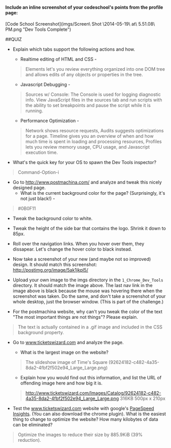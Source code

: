 #### Include an inline screenshot of your codeschool's points from the profile page:

[Code School Screenshot](imgs/Screen\ Shot \2014-05-19\ at\ 5.51.08\ PM.png "Dev Tools Complete")

<!-- Modify the Markdown to include your answers. Don't delete the questions! -->

##QUIZ
* Explain which tabs support the following actions and how.
  
  * Realtime editing of HTML and CSS - 
  >Elements let's you review everything organized into one DOM tree and allows edits of any objects or properties in the tree.
  
  * Javascript Debugging - 
  >Sources w/ Console:  The Console is used for logging diagnostic info.  View JavaScript files in the sources tab and run scripts with the ability to set breakpoints and pause the script while it is running.

  * Performance Optimization - 
  >Network shows resource requests, Audits suggests optimizations for a page. Timeline gives you an overview of when and how much time is spent in loading and processing resources, Profiles lets you review memory usage, CPU usage, and Javascript execution time.

* What's the quick key for your OS to spawn the Dev Tools inspector? 
>Command-Option-i

* Go to http://www.postmachina.com/ and analyze and tweak this nicely designed page.
  * What is the current background color for the page?  (Surprisingly, it's not just black!) - 
 >#0B0F11
  * Tweak the background color to white.
  * Tweak the height of the side bar that contains the logo.  Shrink it down to 85px.
  * Roll over the navigation links.  When you hover over them, they dissapear.  Let's change the hover color to black instead.
  * Now take a screenshot of your new (and maybe not so improved) design.  It should match this screenshot: http://postimg.org/image/5ak1jkpl5/
  * Upload your own image to the imgs directory in the `1_Chrome_Dev_Tools` directory.  It should match the image above. The last nav link in the image above is black because the mouse was hovering there when the screenshot was taken. Do the same, and don't take a screenshot of your whole desktop, just the browser window. (This is part of the challenge.)

* For the postmachina website, why can't you tweak the color of the text "The most important things are not things"?  Please explain.
>The text is actually contained in a .gif image and included in the CSS background property.

* Go to www.ticketswizard.com and analyze the page.  
  * What is the largest image on the website? 
  >The slideshow image of Time's Square (92624182-c482-4a35-8da2-4fbf2f502e94_Large_Large.png)
  * Explain how you would find out this information, and list the URL of offending image here and how big it is.  
  >http://www.ticketswizard.com/Images/Catalog/92624182-c482-4a35-8da2-4fbf2f502e94_Large_Large.png 316KB 500px x 210px

* Test the www.ticketswizard.com website with google's [PageSpeed Insights](http://www.ticketswizard.com/).  (You can also download the chrome plugin).  What is the easiest thing to change to optimize the website?  How many kilobytes of data can be eliminated? 
>Optimize the images to reduce their size by 885.9KiB (39% reduction).